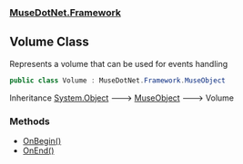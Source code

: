 ### [MuseDotNet.Framework](./MuseDotNet-Framework.md 'MuseDotNet.Framework')
## Volume Class
Represents a volume that can be used for events handling  
```csharp
public class Volume : MuseDotNet.Framework.MuseObject
```
Inheritance [System.Object](https://docs.microsoft.com/en-us/dotnet/api/System.Object 'System.Object') &#129106; [MuseObject](./MuseObject.md 'MuseDotNet.Framework.MuseObject') &#129106; Volume  
### Methods
- [OnBegin()](./Volume-OnBegin().md 'MuseDotNet.Framework.Volume.OnBegin()')
- [OnEnd()](./Volume-OnEnd().md 'MuseDotNet.Framework.Volume.OnEnd()')
